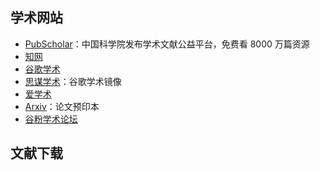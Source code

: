 ## 学术网站

- [PubScholar](https://pubscholar.cn/)：中国科学院发布学术文献公益平台，免费看 8000 万篇资源
- [知网](https://www.cnki.net/)
- [谷歌学术](https://scholar.google.com/)
- [思谋学术](https://ac.scmor.com/)：谷歌学术镜像
- [爱学术](https://www.ixueshu.com/)
- [Arxiv](https://arxiv.org/)：论文预印本
- [谷粉学术论坛](http://bbs.99lb.net/)

## 文献下载
<!-- 
- [iData](https://www.cn-ki.net/)：每日提供1～2篇下载//暂停

- [晨曦数字图书馆](https://31sanyi.neocities.org/zwsjk.html)

- [AnyPaper](https://ifish.fun/paper/search) -->

